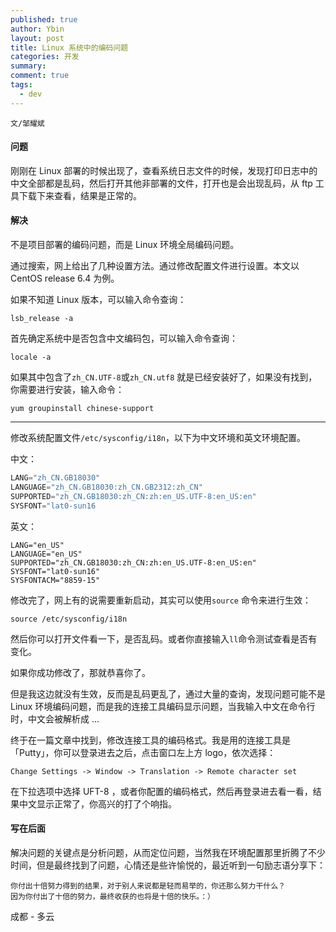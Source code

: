 ```yaml
---
published: true
author: Ybin
layout: post
title: Linux 系统中的编码问题
categories: 开发
summary:
comment: true
tags:
  - dev
---
```

`文/邹耀斌`

#### 问题

刚刚在 Linux 部署的时候出现了，查看系统日志文件的时候，发现打印日志中的中文全部都是乱码，然后打开其他非部署的文件，打开也是会出现乱码，从 ftp 工具下载下来查看，结果是正常的。

#### 解决

不是项目部署的编码问题，而是 Linux 环境全局编码问题。

通过搜索，网上给出了几种设置方法。通过修改配置文件进行设置。本文以 CentOS release 6.4 为例。

如果不知道 Linux 版本，可以输入命令查询：

```shell
lsb_release -a
```

首先确定系统中是否包含中文编码包，可以输入命令查询：

```shell
locale -a
```

如果其中包含了`zh_CN.UTF-8`或`zh_CN.utf8` 就是已经安装好了，如果没有找到，你需要进行安装，输入命令：

```shell
yum groupinstall chinese-support
```

---

修改系统配置文件`/etc/sysconfig/i18n`，以下为中文环境和英文环境配置。

中文：

```java
LANG="zh_CN.GB18030"    
LANGUAGE="zh_CN.GB18030:zh_CN.GB2312:zh_CN"    
SUPPORTED="zh_CN.GB18030:zh_CN:zh:en_US.UTF-8:en_US:en"    
SYSFONT="lat0-sun16
```

英文：

```
LANG="en_US"    
LANGUAGE="en_US"    
SUPPORTED="zh_CN.GB18030:zh_CN:zh:en_US.UTF-8:en_US:en"    
SYSFONT="lat0-sun16"    
SYSFONTACM="8859-15" 
```

修改完了，网上有的说需要重新启动，其实可以使用`source` 命令来进行生效：

```shell
source /etc/sysconfig/i18n
```

然后你可以打开文件看一下，是否乱码。或者你直接输入`ll`命令测试查看是否有变化。

如果你成功修改了，那就恭喜你了。



但是我这边就没有生效，反而是乱码更乱了，通过大量的查询，发现问题可能不是 Linux 环境编码问题，而是我的连接工具编码显示问题，当我输入中文在命令行时，中文会被解析成 ...  

终于在一篇文章中找到，修改连接工具的编码格式。我是用的连接工具是「Putty」，你可以登录进去之后，点击窗口左上方 logo，依次选择：

```
Change Settings -> Window -> Translation -> Remote character set
```

在下拉选项中选择 UFT-8 ，或者你配置的编码格式，然后再登录进去看一看，结果中文显示正常了，你高兴的打了个响指。

#### 写在后面

解决问题的关键点是分析问题，从而定位问题，当然我在环境配置那里折腾了不少时间，但是最终找到了问题，心情还是些许愉悦的，最近听到一句励志语分享下：

```
你付出十倍努力得到的结果，对于别人来说都是轻而易举的，你还那么努力干什么？
因为你付出了十倍的努力，最终收获的也将是十倍的快乐。：）
```



成都 - 多云  











